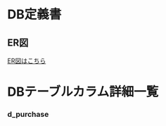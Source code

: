 # DB定義書
## ER図
[ER図はこちら](https://github.com/Aso2001154/2021sys-design/blob/main/md/m_customers.md)

# DBテーブルカラム詳細一覧

### d_purchase


